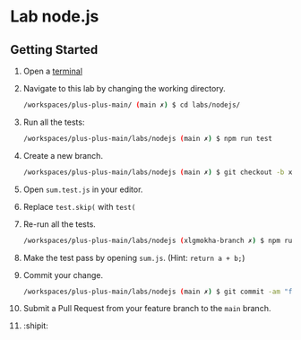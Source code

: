 # Lab node.js

## Getting Started

1. Open a [terminal](https://codechica.ca/guides/terminal.html)
1. Navigate to this lab by changing the working directory.

    ```bash
    /workspaces/plus-plus-main/ (main ✗) $ cd labs/nodejs/
    ```

1. Run all the tests:

    ```bash
    /workspaces/plus-plus-main/labs/nodejs (main ✗) $ npm run test
    ```

1. Create a new branch.

    ```bash
    /workspaces/plus-plus-main/labs/nodejs (main ✗) $ git checkout -b xlgmokha-branch
    ```

1. Open `sum.test.js` in your editor.
1. Replace `test.skip(` with `test(`
1. Re-run all the tests.

    ```bash
    /workspaces/plus-plus-main/labs/nodejs (xlgmokha-branch ✗) $ npm run test
    ```

1. Make the test pass by opening `sum.js`. (Hint: `return a + b;`)
1. Commit your change.

    ```bash
    /workspaces/plus-plus-main/labs/nodejs (main ✗) $ git commit -am "fix: a failing test"
    ```

1. Submit a Pull Request from your feature branch to the `main` branch.
1. :shipit:
